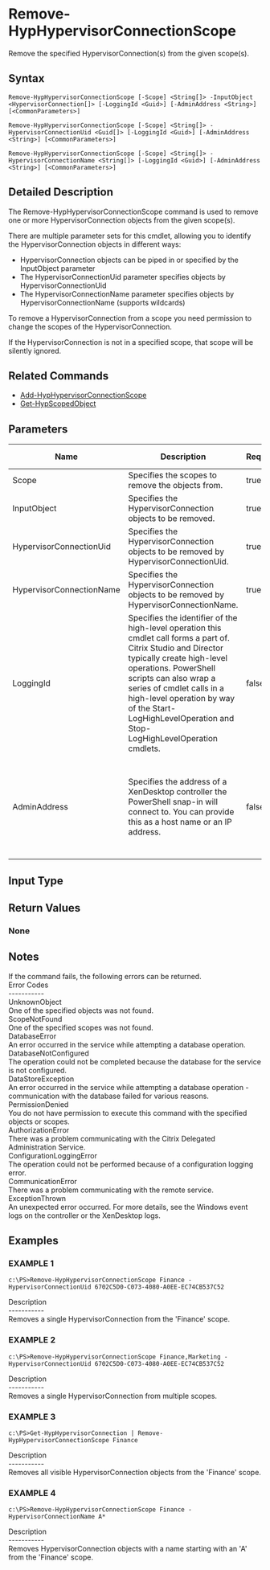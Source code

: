 ﻿# Remove-HypHypervisorConnectionScope

   Remove the specified HypervisorConnection(s) from the given scope(s).

## Syntax
```
Remove-HypHypervisorConnectionScope [-Scope] <String[]> -InputObject <HypervisorConnection[]> [-LoggingId <Guid>] [-AdminAddress <String>] [<CommonParameters>]

Remove-HypHypervisorConnectionScope [-Scope] <String[]> -HypervisorConnectionUid <Guid[]> [-LoggingId <Guid>] [-AdminAddress <String>] [<CommonParameters>]

Remove-HypHypervisorConnectionScope [-Scope] <String[]> -HypervisorConnectionName <String[]> [-LoggingId <Guid>] [-AdminAddress <String>] [<CommonParameters>]
```

## Detailed Description
   The Remove-HypHypervisorConnectionScope command is used to remove one or more HypervisorConnection objects from the given scope(s).

There are multiple parameter sets for this cmdlet, allowing you to identify the HypervisorConnection objects in different ways: 
 - HypervisorConnection objects can be piped in or specified by the InputObject parameter 
 - The HypervisorConnectionUid parameter specifies objects by HypervisorConnectionUid 
 - The HypervisorConnectionName parameter specifies objects by HypervisorConnectionName (supports wildcards)

To remove a HypervisorConnection from a scope you need permission to change the scopes of the HypervisorConnection.

If the HypervisorConnection is not in a specified scope, that scope will be silently ignored.

## Related Commands
  * [Add-HypHypervisorConnectionScope](Add-HypHypervisorConnectionScope.html)
  * [Get-HypScopedObject](Get-HypScopedObject.html)
## Parameters

| Name   | Description | Required? | Pipeline Input | Default Value |
| --- | --- | --- | --- | --- |
| Scope | Specifies the scopes to remove the objects from. | true | false |  |
| InputObject | Specifies the HypervisorConnection objects to be removed. | true | true (ByValue, ByPropertyName) |  |
| HypervisorConnectionUid | Specifies the HypervisorConnection objects to be removed by HypervisorConnectionUid. | true | true (ByValue, ByPropertyName) |  |
| HypervisorConnectionName | Specifies the HypervisorConnection objects to be removed by HypervisorConnectionName. | true | true (ByValue, ByPropertyName) |  |
| LoggingId | Specifies the identifier of the high-level operation this cmdlet call forms a part of. Citrix Studio and Director typically create high-level operations. PowerShell scripts can also wrap a series of cmdlet calls in a high-level operation by way of the Start-LogHighLevelOperation and Stop-LogHighLevelOperation cmdlets. | false | false |  |
| AdminAddress | Specifies the address of a XenDesktop controller the PowerShell snap-in will connect to. You can provide this as a host name or an IP address. | false | false | Localhost. Once a value is provided by any cmdlet, this value becomes the default. |

## Input Type
### 
   
## Return Values
### None
   ## Notes
   If the command fails, the following errors can be returned.<br>    Error Codes<br>    -----------<br>    UnknownObject<br>        One of the specified objects was not found.<br>    ScopeNotFound<br>        One of the specified scopes was not found.<br>    DatabaseError<br>        An error occurred in the service while attempting a database operation.<br>    DatabaseNotConfigured<br>        The operation could not be completed because the database for the service is not configured.<br>    DataStoreException<br>        An error occurred in the service while attempting a database operation - communication with the database failed for various reasons.<br>    PermissionDenied<br>        You do not have permission to execute this command with the specified objects or scopes.<br>    AuthorizationError<br>        There was a problem communicating with the Citrix Delegated Administration Service.<br>    ConfigurationLoggingError<br>        The operation could not be performed because of a configuration logging error.<br>    CommunicationError<br>        There was a problem communicating with the remote service.<br>    ExceptionThrown<br>        An unexpected error occurred.  For more details, see the Windows event logs on the controller or the XenDesktop logs.
## Examples

### EXAMPLE 1
```
c:\PS>Remove-HypHypervisorConnectionScope Finance -HypervisorConnectionUid 6702C5D0-C073-4080-A0EE-EC74CB537C52
```
   Description<br>-----------<br>Removes a single HypervisorConnection from the 'Finance' scope.
### EXAMPLE 2
```
c:\PS>Remove-HypHypervisorConnectionScope Finance,Marketing -HypervisorConnectionUid 6702C5D0-C073-4080-A0EE-EC74CB537C52
```
   Description<br>-----------<br>Removes a single HypervisorConnection from multiple scopes.
### EXAMPLE 3
```
c:\PS>Get-HypHypervisorConnection | Remove-HypHypervisorConnectionScope Finance
```
   Description<br>-----------<br>Removes all visible HypervisorConnection objects from the 'Finance' scope.
### EXAMPLE 4
```
c:\PS>Remove-HypHypervisorConnectionScope Finance -HypervisorConnectionName A*
```
   Description<br>-----------<br>Removes HypervisorConnection objects with a name starting with an 'A' from the 'Finance' scope.
